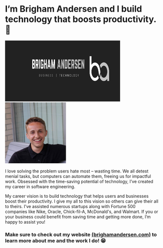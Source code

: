 # I’m Brigham Andersen and I build technology that boosts productivity.  💯

<img src="https://raw.githubusercontent.com/brighamandersen/brighamandersen/main/linkedin-banner.png" alt="Brigham Banner" width="75%" height="200px"> <img src="https://raw.githubusercontent.com/brighamandersen/brighamandersen/main/profile.jpg" alt="Picture of Me" height="200px">

I love solving the problem users hate most – wasting time. We all detest menial tasks, but computers can automate them, freeing us for impactful work.  Obsessed with the time-saving potential of technology, I’ve created my career in software engineering. 

My career vision is to build technology that helps users and businesses boost their productivity. I give my all to this vision so others can give their all to theirs. I’ve assisted numerous startups along with Fortune 500 companies like Nike, Oracle, Chick-fil-A, McDonald's, and Walmart. If you or your business could benefit from saving time and getting more done, I’m happy to assist you!

### Make sure to check out my website [(brighamandersen.com)](https://brighamandersen.com) to learn more about me and the work I do! 😁
